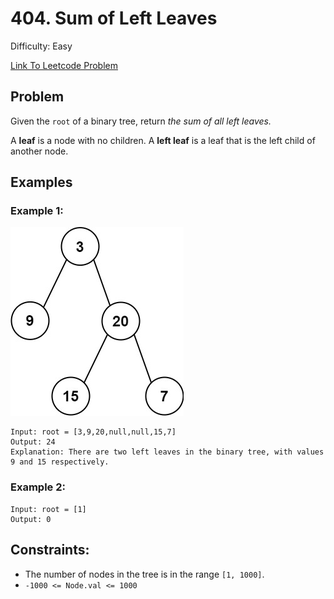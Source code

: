 # 404. Sum of Left Leaves
Difficulty: Easy

[Link To Leetcode Problem](https://leetcode.com/problems/sum-of-left-leaves/)

## Problem
Given the `root` of a binary tree, return *the sum of all left leaves.*

A **leaf** is a node with no children. A **left leaf** is a leaf that is the left child of another node.

## Examples
### Example 1:
![example1](./example1.jpg)
```
Input: root = [3,9,20,null,null,15,7]
Output: 24
Explanation: There are two left leaves in the binary tree, with values 9 and 15 respectively.
```
### Example 2:
```
Input: root = [1]
Output: 0
```

## Constraints:
- The number of nodes in the tree is in the range `[1, 1000]`.
- `-1000 <= Node.val <= 1000`